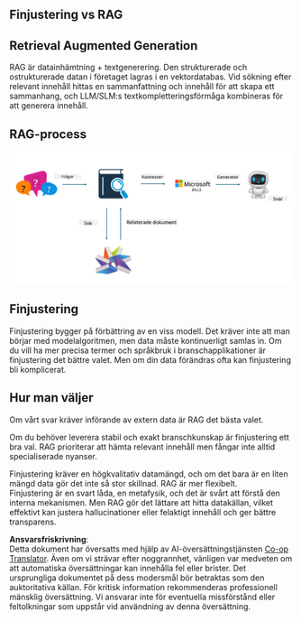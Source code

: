 <!--
CO_OP_TRANSLATOR_METADATA:
{
  "original_hash": "e4e010400c2918557b36bb932a14004c",
  "translation_date": "2025-05-09T22:15:52+00:00",
  "source_file": "md/03.FineTuning/FineTuning_vs_RAG.md",
  "language_code": "sv"
}
-->
## Finjustering vs RAG

## Retrieval Augmented Generation

RAG är datainhämtning + textgenerering. Den strukturerade och ostrukturerade datan i företaget lagras i en vektordatabas. Vid sökning efter relevant innehåll hittas en sammanfattning och innehåll för att skapa ett sammanhang, och LLM/SLM:s textkompletteringsförmåga kombineras för att generera innehåll.

## RAG-process
![FinetuningvsRAG](../../../../translated_images/rag.36e7cb856f120334d577fde60c6a5d7c5eecae255dac387669303d30b4b3efa4.sv.png)

## Finjustering
Finjustering bygger på förbättring av en viss modell. Det kräver inte att man börjar med modelalgoritmen, men data måste kontinuerligt samlas in. Om du vill ha mer precisa termer och språkbruk i branschapplikationer är finjustering det bättre valet. Men om din data förändras ofta kan finjustering bli komplicerat.

## Hur man väljer
Om vårt svar kräver införande av extern data är RAG det bästa valet.

Om du behöver leverera stabil och exakt branschkunskap är finjustering ett bra val. RAG prioriterar att hämta relevant innehåll men fångar inte alltid specialiserade nyanser.

Finjustering kräver en högkvalitativ datamängd, och om det bara är en liten mängd data gör det inte så stor skillnad. RAG är mer flexibelt.  
Finjustering är en svart låda, en metafysik, och det är svårt att förstå den interna mekanismen. Men RAG gör det lättare att hitta datakällan, vilket effektivt kan justera hallucinationer eller felaktigt innehåll och ger bättre transparens.

**Ansvarsfriskrivning**:  
Detta dokument har översatts med hjälp av AI-översättningstjänsten [Co-op Translator](https://github.com/Azure/co-op-translator). Även om vi strävar efter noggrannhet, vänligen var medveten om att automatiska översättningar kan innehålla fel eller brister. Det ursprungliga dokumentet på dess modersmål bör betraktas som den auktoritativa källan. För kritisk information rekommenderas professionell mänsklig översättning. Vi ansvarar inte för eventuella missförstånd eller feltolkningar som uppstår vid användning av denna översättning.